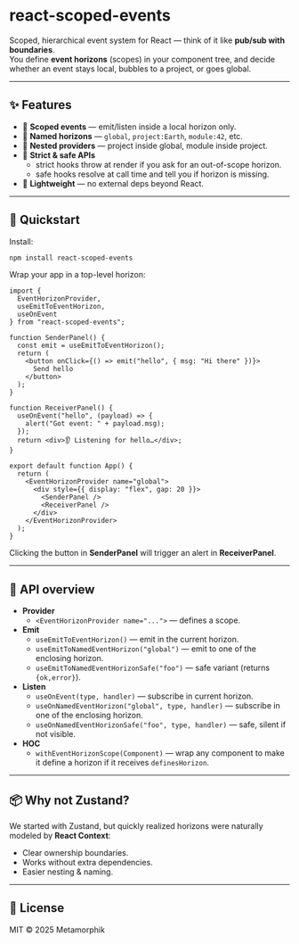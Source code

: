 # react-scoped-events

Scoped, hierarchical event system for React — think of it like **pub/sub with boundaries**.  
You define **event horizons** (scopes) in your component tree, and decide whether an event stays local, bubbles to a project, or goes global.

---

## ✨ Features

- 🔹 **Scoped events** — emit/listen inside a local horizon only.  
- 🔹 **Named horizons** — `global`, `project:Earth`, `module:42`, etc.  
- 🔹 **Nested providers** — project inside global, module inside project.  
- 🔹 **Strict & safe APIs**  
  - strict hooks throw at render if you ask for an out-of-scope horizon.  
  - safe hooks resolve at call time and tell you if horizon is missing.  
- 🔹 **Lightweight** — no external deps beyond React.  

---

## 🚀 Quickstart

Install:
```bash
npm install react-scoped-events
```

Wrap your app in a top-level horizon:
```tsx
import {
  EventHorizonProvider,
  useEmitToEventHorizon,
  useOnEvent
} from "react-scoped-events";

function SenderPanel() {
  const emit = useEmitToEventHorizon();
  return (
    <button onClick={() => emit("hello", { msg: "Hi there" })}>
      Send hello
    </button>
  );
}

function ReceiverPanel() {
  useOnEvent("hello", (payload) => {
    alert("Got event: " + payload.msg);
  });
  return <div>👂 Listening for hello…</div>;
}

export default function App() {
  return (
    <EventHorizonProvider name="global">
      <div style={{ display: "flex", gap: 20 }}>
        <SenderPanel />
        <ReceiverPanel />
      </div>
    </EventHorizonProvider>
  );
}
```

Clicking the button in **SenderPanel** will trigger an alert in **ReceiverPanel**.

---

## 🧭 API overview

- **Provider**
  - `<EventHorizonProvider name="...">` — defines a scope.
- **Emit**
  - `useEmitToEventHorizon()` — emit in the current horizon.
  - `useEmitToNamedEventHorizon("global")` — emit to one of the enclosing horizon.
  - `useEmitToNamedEventHorizonSafe("foo")` — safe variant (returns `{ok,error}`).  
- **Listen**
  - `useOnEvent(type, handler)` — subscribe in current horizon.
  - `useOnNamedEventHorizon("global", type, handler)` — subscribe in one of the enclosing horizon.
  - `useOnNamedEventHorizonSafe("foo", type, handler)` — safe, silent if not visible.
- **HOC**
  - `withEventHorizonScope(Component)` — wrap any component to make it define a horizon if it receives `definesHorizon`.

---

## 📦 Why not Zustand?

We started with Zustand, but quickly realized horizons were naturally modeled by **React Context**:
- Clear ownership boundaries.
- Works without extra dependencies.
- Easier nesting & naming.

---

## 📝 License

MIT © 2025 Metamorphik
